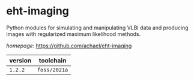 # eht-imaging

Python modules for simulating and manipulating VLBI data and producing images with regularized maximum likelihood methods.

*homepage*: <https://github.com/achael/eht-imaging>

version | toolchain
--------|----------
``1.2.2`` | ``foss/2021a``
